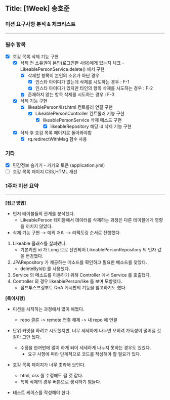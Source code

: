 ## Title: [1Week] 송호준

### 미션 요구사항 분석 & 체크리스트

---

### 필수 항목

- [x] 호감 목록 삭제 기능 구현
    - [x] 삭제 전 소유권이 본인(로그인한 사람)에게 있는지 체크 - LikeablePersonService.delete() 에서 구현
        - [x] 삭제할 항목이 본인의 소유가 아닌 경우
            - [x] 인스타 아이디가 없는데 삭제를 시도하는 경우 : F-1
            - [x] 인스타 아이디가 있지만 타인의 항목 삭제를 시도하는 경우 : F-2
        - [x] 존재하지 않는 항목 삭제를 시도하는 경우 : F-3
    - [x] 삭제 기능 구현
        - [x] likeablePerson/list.html 컨트롤러 연결 구현
            - [x] LikeablePersonController 컨트롤러 기능 구현
                - [x] likeablePersonService 삭제 메소드 구현
                    - [x] likeableRepository 해당 id 삭제 기능 구현
    - [x] 삭제 후 호감 목록 페이지로 돌아와야함
        - [x] rq.redirectWithMsg 함수 사용

### 기타
- [x] 민감정보 숨기기 - 카카오 토큰 (application.yml)
- [ ] 호감 목록 페이지 CSS,HTML 개선

### 1주차 미션 요약

---

**[접근 방법]**

- 먼저 테이블들의 관계를 분석했다.
    - LikeablePerson 테이블에서 데이터를 삭제하는 과정은 다른 테이블에게 영향을 끼치지 않았다.
- 삭제 기능 구현 -> 예외 처리 -> 리팩토링 순서로 진행했다.

1. Likeable 클래스를 살펴봤다.
    - 기본키인 id 가 Long 으로 선언되어 LikeablePersonRepository 의 인자 값을 변경했다.
2. JPARepository 가 제공하는 메소드를 확인하고 필요한 메소드를 찾았다.
    - deleteById() 를 사용했다.
3. Service 의 메소드를 이용하기 위해 Controller 에서 Service 를 호출했다.
4. Controller 의 경우 likeablePerson/like 를 보며 모방했다.
    - 점프투스프링부트 QnA 게시판의 기능을 참고하기도 했다.

**[특이사항]**

- 미션을 시작하는 과정에서 많이 해맸다.
    - repo 클론 -> remote 연결 해제 -> 내 repo 에 연결
  
- 단위 커밋을 하려고 시도했지만, 너무 세세하게 나누면 오히려 가독성이 떨어질 것 같아 그만 뒀다.
  - 수정을 한꺼번에 많이 하게 되어 세세하게 나누지 못하는 경우도 있었다.
    - 요구 사항에 따라 단계적으로 코드를 작성해야 할 필요가 있다.

- 호감 목록 페이지가 너무 초라해 보인다.
    - html, css 를 수정해도 될 것 같다.
    - 특히 삭제의 경우 버튼으로 생각하기 힘들다.

- 테스트 케이스를 작성해야 한다.